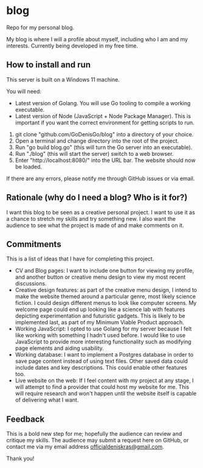 # blog
Repo for my personal blog.

My blog is where I will a profile about myself, including who I am and my interests. Currently being developed in my free time.

## How to install and run
This server is built on a Windows 11 machine.

You will need:
- Latest version of Golang. You will use Go tooling to compile a working executable.
- Latest version of Node (JavaScript + Node Package Manager). This is important if you want the correct environment for
getting scripts to run.

1. git clone "github.com/GoDenisGo/blog" into a directory of your choice.
2. Open a terminal and change directory into the root of the project.
3. Run "go build blog.go" (this will turn the Go server into an executable).
4. Run "./blog" (this will start the server) switch to a web browser.
5. Enter "http://localhost:8080/" into the URL bar. The website should now be loaded.

If there are any errors, please notify me through GitHub issues or via email.

## Rationale (why do I need a blog? Who is it for?)
I want this blog to be seen as a creative personal project. I want to use it as a chance to stretch my skills and try
something new. I also want the audience to see what the project is made of and make comments on it.

## Commitments
This is a list of ideas that I have for completing this project.

- CV and Blog pages: I want to include one button for viewing my profile, and another button or creative menu design to
view my most recent discussions.
- Creative design features: as part of the creative menu design, I intend to make the website themed around a particular
genre, most likely science fiction. I could design different menus to look like computer screens. My welcome page could
end up looking like a science lab with features depicting experimentation and futuristic gadgets. This is likely to be
implemented last, as part of my Minimum Viable Product approach.
- Working JavaScript: I opted to use Golang for my server because I felt like working with something I hadn't used
before. I would like to use JavaScript to provide more interesting functionality such as modifying page elements and
aiding usability.
- Working database: I want to implement a Postgres database in order to save page content instead of using text files.
Other saved data could include dates and key descriptions. This could enable other features too.
- Live website on the web: If I feel content with my project at any stage, I will attempt to find a provider that could
host my website for me. This will require research and won't happen until the website itself is capable of delivering
what I want.

## Feedback
This is a bold new step for me; hopefully the audience can review and critique my skills. The audience may submit a request here on GitHub, or contact me via my email address officialdeniskras@gmail.com.

Thank you!
